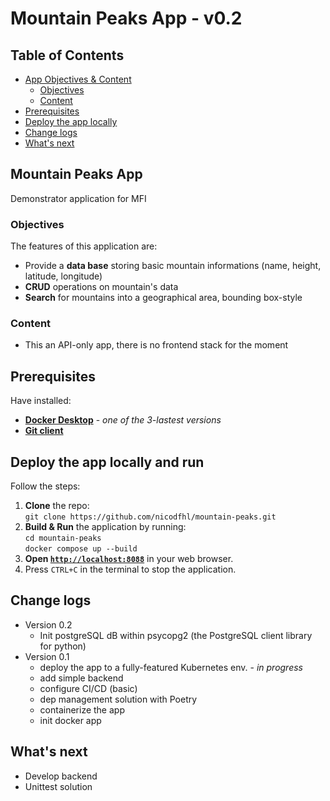 # Mountain Peaks App - v0.2

## Table of Contents

- [App Objectives & Content](#mountain-peaks-app)
  - [Objectives](#objectives)
  - [Content](#content)
- [Prerequisites](#prerequisites)
- [Deploy the app locally](#deploy-the-app-locally-and-run)
- [Change logs](#change-logs)
- [What's next](#what's-next)

## Mountain Peaks App

Demonstrator application for MFI

### Objectives

The features of this application are:

- Provide a **data base** storing basic mountain informations (name, height, latitude, longitude)
- **CRUD** operations on mountain's data
- **Search** for mountains into a geographical area, bounding box-style

### Content

- This an API-only app, there is no frontend stack for the moment

## Prerequisites

Have installed:

- **[Docker Desktop](https://docs.docker.com/get-docker)** - _one of the 3-lastest versions_
- **[Git client](https://git-scm.com/downloads)**

## Deploy the app locally and run

Follow the steps:

1. **Clone** the repo:  
   `git clone https://github.com/nicodfhl/mountain-peaks.git`
1. **Build & Run** the application by running:  
   `cd mountain-peaks`  
   `docker compose up --build`
1. **Open [`http://localhost:8088`](http://localhost:8088)** in your web browser.
1. Press `CTRL+C` in the terminal to stop the application.

## Change logs

- Version 0.2
  - Init postgreSQL dB within psycopg2 (the PostgreSQL client library for python)
- Version 0.1
  - deploy the app to a fully-featured Kubernetes env. - _in progress_
  - add simple backend
  - configure CI/CD (basic)
  - dep management solution with Poetry
  - containerize the app
  - init docker app

## What's next

- Develop backend
- Unittest solution
